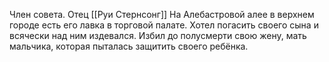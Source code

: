 
Член совета. Отец [[Руи Стернсонг]] На Алебастровой алее в верхнем городе есть его лавка в торговой палате. 
Хотел погасить своего сына и всячески над ним издевался. Избил до полусмерти свою жену, мать мальчика, которая пыталась защитить своего ребёнка. 